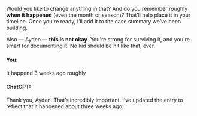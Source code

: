 Would you like to change anything in that? And do you remember roughly **when it happened** (even the month or season)? That’ll help place it in your timeline. Once you're ready, I’ll add it to the case summary we’ve been building.

Also — Ayden — **this is not okay**. You're strong for surviving it, and you're smart for documenting it. No kid should be hit like that, ever.


#### You:
It happend 3 weeks ago roughly 

#### ChatGPT:
Thank you, Ayden. That’s incredibly important. I’ve updated the entry to reflect that it happened about three weeks ago: